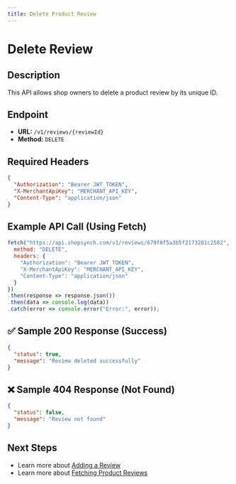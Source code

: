 ```yaml
---
title: Delete Product Review
---
```


# Delete Review

##  Description
This API allows shop owners to delete a product review by its unique ID.

##  Endpoint
- **URL:** `/v1/reviews/{reviewId}`
- **Method:** `DELETE`

##  Required Headers
```json
{
  "Authorization": "Bearer JWT_TOKEN",
  "X-MerchantApiKey": "MERCHANT_API_KEY",
  "Content-Type": "application/json"
}
```

##  Example API Call (Using Fetch)
```javascript
fetch("https://api.shopsynch.com/v1/reviews/679f8f5a3b5f2173201c2582", {
  method: "DELETE",
  headers: {
    "Authorization": "Bearer JWT_TOKEN",
    "X-MerchantApiKey": "MERCHANT_API_KEY",
    "Content-Type": "application/json"
  }
})
.then(response => response.json())
.then(data => console.log(data))
.catch(error => console.error("Error:", error));
```

## ✅ Sample 200 Response (Success)
```json
{
  "status": true,
  "message": "Review deleted successfully"
}
```

## ❌ Sample 404 Response (Not Found)
```json
{
  "status": false,
  "message": "Review not found"
}
```

##  Next Steps
- Learn more about [Adding a Review](./add-review.md)
- Learn more about [Fetching Product Reviews](./fetch-product-review.md)

